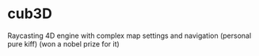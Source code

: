 # cub3D
Raycasting 4D engine with complex map settings and navigation (personal pure kiff) (won a nobel prize for it)
